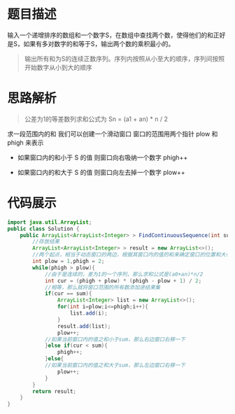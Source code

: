 #  题目描述

输入一个递增排序的数组和一个数字S，在数组中查找两个数，使得他们的和正好是S，如果有多对数字的和等于S，输出两个数的乘积最小的。

> 输出所有和为S的连续正数序列。序列内按照从小至大的顺序，序列间按照开始数字从小到大的顺序
#  思路解析

> 公差为1的等差数列求和公式为 Sn = (a1 + an) * n / 2 

求一段范围内的和 我们可以创建一个滑动窗口 窗口的范围用两个指针 plow 和 phigh 来表示 

- 如果窗口内的和小于 S 的值 则窗口向右吸纳一个数字 phigh++

- 如果窗口内的和大于 S 的值 则窗口向左去掉一个数字 plow++



#  代码展示
```java
import java.util.ArrayList;
public class Solution {
    public ArrayList<ArrayList<Integer> > FindContinuousSequence(int sum) {
        //存放结果
        ArrayList<ArrayList<Integer> > result = new ArrayList<>();
        //两个起点，相当于动态窗口的两边，根据其窗口内的值的和来确定窗口的位置和大小
        int plow = 1,phigh = 2;
        while(phigh > plow){
            //由于是连续的，差为1的一个序列，那么求和公式是(a0+an)*n/2
            int cur = (phigh + plow) * (phigh - plow + 1) / 2;
            //相等，那么就将窗口范围的所有数添加进结果集
            if(cur == sum){
                ArrayList<Integer> list = new ArrayList<>();
                for(int i=plow;i<=phigh;i++){
                    list.add(i);
                }
                result.add(list);
                plow++;
            //如果当前窗口内的值之和小于sum，那么右边窗口右移一下
            }else if(cur < sum){
                phigh++;
            }else{
            //如果当前窗口内的值之和大于sum，那么左边窗口右移一下
                plow++;
            }
        }
        return result;
    }
}
```

